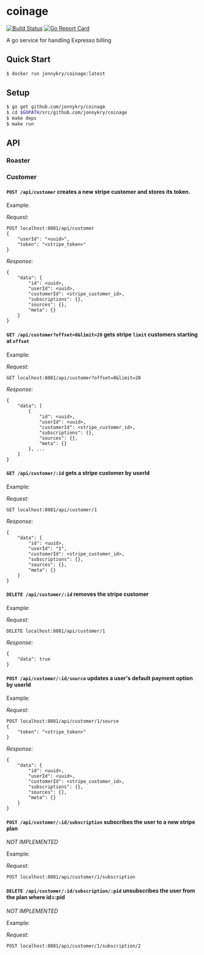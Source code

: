 # coinage
[![Build Status](https://travis-ci.org/jonnykry/coinage.svg?branch=master)](https://travis-ci.org/jonnykry/coinage)
[![Go Report Card](https://goreportcard.com/badge/github.com/jonnykry/coinage)](https://goreportcard.com/report/github.com/jonnykry/coinage)

A go service for handling Expresso billing

## Quick Start
```bash
$ docker run jonnykry/coinage:latest
```

## Setup
```bash
$ go get github.com/jonnykry/coinage
$ cd $GOPATH/src/github.com/jonnykry/coinage
$ make deps
$ make run
```

## API

### Roaster

### Customer

#### `POST /api/customer` creates a new stripe customer and stores its token.

Example:

*Request:*
```
POST localhost:8081/api/customer
{
	"userId": "<uuid>",
	"token": "<stripe_token>"
}
```

*Response:*
```
{
	"data": {
		"id": <uuid>,
		"userId": <uuid>,
		"customerId": <stripe_customer_id>,
		"subscriptions": {},
		"sources": {},
		"meta": {}
	}
}
```

#### `GET /api/customer?offset=0&limit=20` gets stripe `limit` customers starting at `offset`

Example:

*Request:*
```
GET localhost:8081/api/customer?offset=0&limit=20
```

*Response:*
```
{
	"data": [
		{
			"id": <uuid>,
			"userId": <uuid>,
			"customerId": <stripe_customer_id>,
			"subscriptions": {},
			"sources": {},
			"meta": {}
		}, ...
	]
}
```


#### `GET /api/customer/:id` gets a stripe customer by userId

Example:

*Request:*
```
GET localhost:8081/api/customer/1
```

*Response:*
```
{
	"data": {
		"id": <uuid>,
		"userId": "1",
		"customerId": <stripe_customer_id>,
		"subscriptions": {},
		"sources": {},
		"meta": {}
	}
}
```

#### `DELETE /api/customer/:id` removes the stripe customer

Example:

*Request:*
```
DELETE localhost:8081/api/customer/1
```

*Response:*
```
{
	"data": true
}
```

#### `POST /api/customer/:id/source` updates a user's default payment option by userId

Example:

*Request:*
```
POST localhost:8081/api/customer/1/source
{
	"token": "<stripe_token>"
}
```

*Response:*
```
{
	"data": {
		"id": <uuid>,
		"userId": <uuid>,
		"customerId": <stripe_customer_id>,
		"subscriptions": {},
		"sources": {},
		"meta": {}
	}
}
```

#### `POST /api/customer/:id/subscription` subscribes the user to a new stripe plan

*NOT IMPLEMENTED*

Example:

*Request:*
```
POST localhost:8081/api/customer/1/subscription
```

#### `DELETE /api/customer/:id/subscription/:pid` unsubscribes the user from the plan where id=:pid

*NOT IMPLEMENTED*

Example:

*Request:*
```
POST localhost:8081/api/customer/1/subscription/2
```